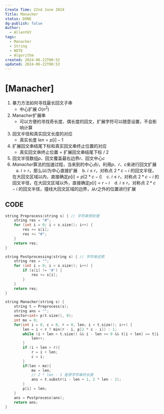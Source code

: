 ```yaml
---
Create Time: 22nd June 2024
Title: Manacher
status: DONE
dg-publish: false
Author:
  - AllenYGY
tags:
  - Manacher
  - String
  - NOTE
  - Algorithm
created: 2024-06-22T00:52
updated: 2024-06-22T00:53
---
```


# [Manacher]

1. 暴力方法如何寻找最长回文子串
   - 中心扩展 $O(n^2)$
2. Manacher扩展串
   - 可以方便的寻找奇长度、偶长度的回文，扩展字符可以随意设置，不会影响计算
3. 回文半径和真实回文长度的对应
   - 真实长度 $len = p[i] - 1$
4. 扩展回文串结尾下标和真实回文串终止位置的对应
   - 真实回文串终止位置 = 扩展回文串结尾下标 / 2
5. 回文半径数组*p*、回文覆盖最右边界*r*、回文中心*c*
6. *Manacher*算法的加速过程，当来到的中心点*i*，利用*p*、*r*、*c*来进行回文扩展
   a. $i>r$，那么以*i*为中心直接扩展
   b. $i \leq r$，对称点 $2*c-i$ 的回文半径，在大回文区域以内，直接确定$p[i] = p[2*c-i]$
   c. $i \leq r$，对称点 $2*c-i$ 的回文半径，在大回文区域以外，直接确定$p[i] = r - i$
   d. $i \leq r$，对称点 $2*c-i$ 的回文半径，撞线大回文区域的边界，从*r*之外的位置进行扩展

## CODE

```cpp
string Preprocess(string s) { // 字符串预处理
	string res = "#";
	for (int i = 0; i < s.size(); i++) {
		res += s[i];
		res += "#";	
	}
	return res;
}

string Postprocessing(string s) { // 字符串还原
	string res = "";
	for (int i = 0; i < s.size(); i++) {
		if (s[i] != '#') {
			res += s[i];
		}
	}
	return res;
}

string Manacher(string s) {
	string t = Preprocess(s);
	string ans = "";
	vector<int> p(t.size(), 0);
	int mx = 0;
	for(int i = 0, c = 0, r = 0, len; i < t.size(); i++) {
		len = i < r ? min(r - i, p[2 * c - i]) : 1;
		while (i + len < t.size() && i - len >= 0 && t[i + len] == t[i - len]){	
			len++;
		}
		if (i + len > r){
			r = i + len;
			c = i;
		}
		if(len > mx){
			mx = len;
			// 2 * len - 1 是原字符串的长度	
			ans = t.substr(i - len + 1, 2 * len - 1); 
		}
		p[i] = len;
	}
	ans = Postprocess(ans);
	return ans;
}
```
